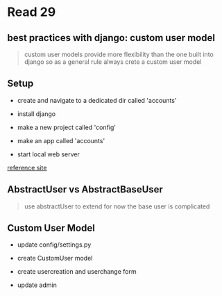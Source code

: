 # Read 29

## best practices with django: custom user model

> custom user models provide more flexibility than the one built into django  so as a general rule always crete a custom user model

## Setup

- create and navigate to a dedicated dir called 'accounts'

- install django

- make a new project called 'config'

- make an app called 'accounts'

- start local web server

[reference site](https://learndjango.com/tutorials/django-custom-user-model)

## AbstractUser vs AbstractBaseUser

> use abstractUser to extend for now the base user is complicated

## Custom User Model

- update config/settings.py

- create CustomUser model
- create usercreation and userchange form
- update admin
